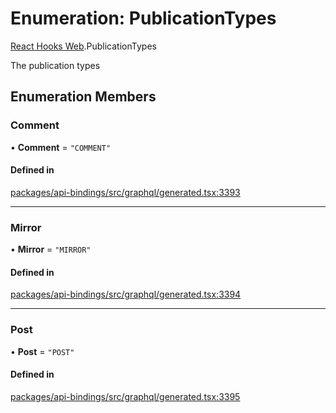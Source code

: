 # Enumeration: PublicationTypes

[React Hooks Web](../modules/React_Hooks_Web.md).PublicationTypes

The publication types

## Enumeration Members

### Comment

• **Comment** = ``"COMMENT"``

#### Defined in

[packages/api-bindings/src/graphql/generated.tsx:3393](https://github.com/lens-protocol/lens-sdk/blob/main/packages/api-bindings/src/graphql/generated.tsx#L3393)

___

### Mirror

• **Mirror** = ``"MIRROR"``

#### Defined in

[packages/api-bindings/src/graphql/generated.tsx:3394](https://github.com/lens-protocol/lens-sdk/blob/main/packages/api-bindings/src/graphql/generated.tsx#L3394)

___

### Post

• **Post** = ``"POST"``

#### Defined in

[packages/api-bindings/src/graphql/generated.tsx:3395](https://github.com/lens-protocol/lens-sdk/blob/main/packages/api-bindings/src/graphql/generated.tsx#L3395)
